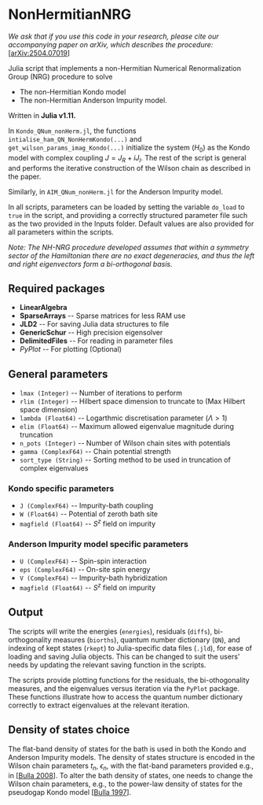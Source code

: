 # NonHermitianNRG

_We ask that if you use this code in your research, please cite our accompanying paper on arXiv, which describes the procedure:_ [[arXiv:2504.07019](https://arxiv.org/abs/2504.07019)]


Julia script that implements a non-Hermitian Numerical Renormalization Group (NRG) procedure to solve 
- The non-Hermitian Kondo model 
- The non-Hermitian Anderson Impurity model.

Written in **Julia v1.11.**

In `Kondo_QNum_nonHerm.jl`, the functions `intialise_ham_QN_NonHermKondo(...)` and `get_wilson_params_imag_Kondo(...)` initialize the system ($H_0$) as the Kondo model with complex coupling $J = J_R + iJ_I$.
The rest of the script is general and performs the iterative construction of the Wilson chain as described in the paper.

Similarly, in `AIM_QNum_nonHerm.jl` for the Anderson Impurity model.

In all scripts, parameters can be loaded by setting the variable `do_load` to `true` in the script, and providing a correctly structured parameter file such as the two provided in the Inputs folder. 
Default values are also provided for all parameters within the scripts.

_Note: The NH-NRG procedure developed assumes that within a symmetry sector of the Hamiltonian there are no exact degeneracies, and thus the left and right eigenvectors form a bi-orthogonal basis._

## Required packages

- **LinearAlgebra**
- **SparseArrays** -- Sparse matrices for less RAM use
- **JLD2** -- For saving Julia data structures to file
- **GenericSchur** -- High precision eigensolver
- **DelimitedFiles** -- For reading in parameter files
- _PyPlot_ -- For plotting (Optional)

## General parameters

- `lmax (Integer)` -- Number of iterations to perform
- `rlim (Integer)` -- Hilbert space dimension to truncate to (Max Hilbert space dimension)
- `lambda (Float64)` -- Logarthmic discretisation parameter ($\Lambda>1$)
- `elim (Float64)` -- Maximum allowed eigenvalue magnitude during truncation
- `n_pots (Integer)` -- Number of Wilson chain sites with potentials
- `gamma (ComplexF64)` --  Chain potential strength
- `sort_type (String)` -- Sorting method to be used in truncation of complex eigenvalues

### Kondo specific parameters

- `J (ComplexF64)` -- Impurity-bath coupling
- `W (Float64)` -- Potential of zeroth bath site
- `magfield (Float64)` -- $S^z$ field on impurity

### Anderson Impurity model specific parameters

- `U (ComplexF64)` -- Spin-spin interaction
- `eps (ComplexF64)` -- On-site spin energy
- `V (ComplexF64)` -- Impurity-bath hybridization
- `magfield (Float64)` -- $S^z$ field on impurity

## Output

The scripts will write the energies (`energies`), residuals (`diffs`), bi-orthogonality measures (`biorths`), quantum number dictionary (`QN`), and indexing of kept states (`rkept`) to Julia-specific data files (`.jld`), for ease of loading and saving Julia objects.
This can be changed to suit the users' needs by updating the relevant saving function in the scripts.

The scripts provide plotting functions for the residuals, the bi-othogonality measures, and the eigenvalues versus iteration via the `PyPlot` package.
These functions illustrate how to access the quantum number dictionary correctly to extract eigenvalues at the relevant iteration.

## Density of states choice

The flat-band density of states for the bath is used in both the Kondo and Anderson Impurity models.
The density of states structure is encoded in the Wilson chain parameters $t_n$, $\epsilon_n$, with the flat-band parameters provided e.g., in [[Bulla 2008](https://doi.org/10.1103/RevModPhys.80.395)].
To alter the bath density of states, one needs to change the Wilson chain parameters, e.g., to the power-law density of states for the pseudogap Kondo model [[Bulla 1997](http://dx.doi.org/10.1088/0953-8984/9/47/014)].

